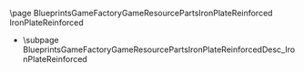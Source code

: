 \page BlueprintsGameFactoryGameResourcePartsIronPlateReinforced IronPlateReinforced
- \subpage BlueprintsGameFactoryGameResourcePartsIronPlateReinforcedDesc_IronPlateReinforced
